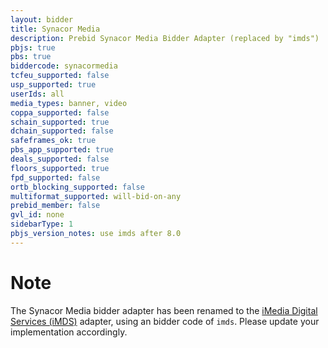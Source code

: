 ```yaml
---
layout: bidder
title: Synacor Media
description: Prebid Synacor Media Bidder Adapter (replaced by "imds")
pbjs: true
pbs: true
biddercode: synacormedia
tcfeu_supported: false
usp_supported: true
userIds: all
media_types: banner, video
coppa_supported: false
schain_supported: true
dchain_supported: false
safeframes_ok: true
pbs_app_supported: true
deals_supported: false
floors_supported: true
fpd_supported: false
ortb_blocking_supported: false
multiformat_supported: will-bid-on-any
prebid_member: false
gvl_id: none
sidebarType: 1
pbjs_version_notes: use imds after 8.0
---
```


# Note

The Synacor Media bidder adapter has been renamed to the [iMedia Digital Services (iMDS)](/dev-docs/bidders/imds.html) adapter, using an bidder code of `imds`. Please update your implementation accordingly.
